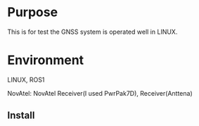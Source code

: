 # Purpose
This is for test the GNSS system is operated well in LINUX.



# Environment
LINUX, ROS1

NovAtel: NovAtel Receiver(I used PwrPak7D), Receiver(Anttena)


## Install 
